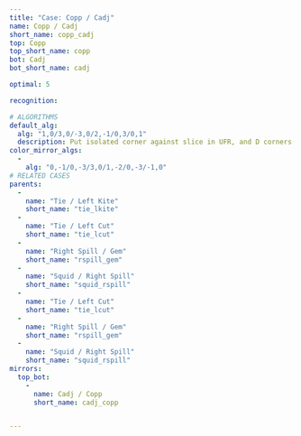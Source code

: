 ```yaml
---
title: "Case: Copp / Cadj"
name: Copp / Cadj
short_name: copp_cadj
top: Copp
top_short_name: copp
bot: Cadj
bot_short_name: cadj

optimal: 5

recognition:

# ALGORITHMS
default_alg:
  alg: "1,0/3,0/-3,0/2,-1/0,3/0,1"
  description: Put isolated corner against slice in UFR, and D corners in DF.
color_mirror_algs:
  -
    alg: "0,-1/0,-3/3,0/1,-2/0,-3/-1,0"
# RELATED CASES
parents:
  -
    name: "Tie / Left Kite"
    short_name: "tie_lkite"
  -
    name: "Tie / Left Cut"
    short_name: "tie_lcut"
  -
    name: "Right Spill / Gem"
    short_name: "rspill_gem"
  -
    name: "Squid / Right Spill"
    short_name: "squid_rspill"
  -
    name: "Tie / Left Cut"
    short_name: "tie_lcut"
  -
    name: "Right Spill / Gem"
    short_name: "rspill_gem"
  -
    name: "Squid / Right Spill"
    short_name: "squid_rspill"
mirrors:
  top_bot:
    -
      name: Cadj / Copp
      short_name: cadj_copp


---
```


